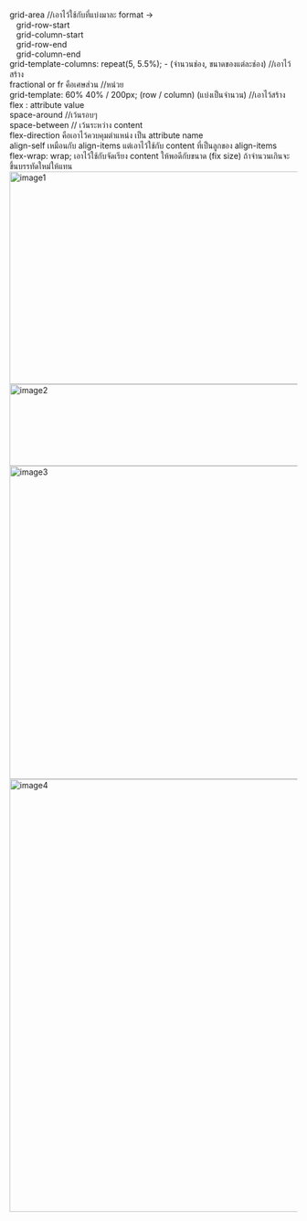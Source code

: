 <br>grid-area //เอาไว้ใช้กับที่แบ่งมาละ format ->
<br>&nbsp;&nbsp;  grid-row-start
<br>&nbsp;&nbsp;  grid-column-start
<br>&nbsp;&nbsp;  grid-row-end
<br>&nbsp;&nbsp;  grid-column-end
<br>grid-template-columns: repeat(5, 5.5%); - (จำนวนช่อง, ขนาดของแต่ละช่อง) //เอาไว้สร้าง
<br>fractional or fr คือเศษส่วน //หน่วย
<br>grid-template: 60% 40% / 200px; (row / column) (แบ่งเป็นจำนวน) //เอาไว้สร้าง
<br>flex : attribute value
<br> space-around //เว้นรอบๆ
<br> space-between // เว้นระหว่าง content
<br>flex-direction คือเอาไว้ควบคุมตำแหน่ง เป็น attribute name
<br>align-self เหมือนกับ align-items แต่เอาไว้ใช้กับ content ที่เป็นลูกของ align-items
<br>flex-wrap: wrap; เอาไว้ใช้กับจัดเรียง content ให้พอดีกับขนาด (fix size) ถ้าจำนวนเกินจะขึ้นบรรทัดใหม่ให้แทน
<br>
<img width="787" height="372" alt="image1" src="https://github.com/user-attachments/assets/d96f4efc-458d-4409-99c6-5ef700082932" />
<br>
<img width="790" height="143" alt="image2" src="https://github.com/user-attachments/assets/aa843711-f42c-4276-b3f1-294d08bd329c" />
<br>
<img width="792" height="548" alt="image3" src="https://github.com/user-attachments/assets/fede0808-d0ca-484d-8260-128b7a9c55ec" />
<br>
<img width="823" height="757" alt="image4" src="https://github.com/user-attachments/assets/d4f66f27-9de6-4038-9d40-47f2576bbded" />
